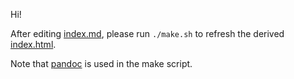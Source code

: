 Hi!

After editing [index.md](./index.md), please run ```./make.sh``` to refresh the derived [index.html](./index.html).

Note that [pandoc](https://pandoc.org) is used in the make script. 
